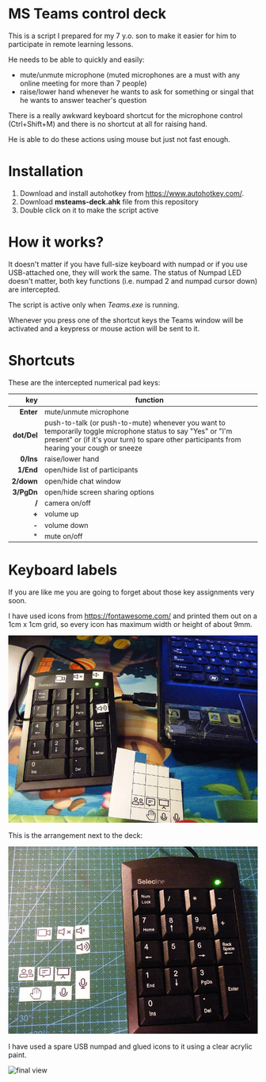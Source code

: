 # MS Teams control deck

This is a script I prepared for my 7 y.o. son to make it easier for him to participate in remote learning lessons.

He needs to be able to quickly and easily:

- mute/unmute microphone (muted microphones are a must with any online meeting for more than 7 people)
- raise/lower hand whenever he wants to ask for something or singal that he wants to answer teacher's question

There is a really awkward keyboard shortcut for the microphone control (Ctrl+Shift+M) and there is no shortcut at all for raising hand.

He is able to do these actions using mouse but just not fast enough.

# Installation

1. Download and install autohotkey from <https://www.autohotkey.com/>.
2. Download **msteams-deck.ahk** file from this repository
3. Double click on it to make the script active

# How it works?

It doesn't matter if you have full-size keyboard with numpad or if you use USB-attached one, they will work the same.
The status of Numpad LED doesn't matter, both key functions (i.e. numpad 2 and numpad cursor down) are intercepted.

The script is active only when *Teams.exe* is running.

Whenever you press one of the shortcut keys the Teams window will be activated and a keypress or mouse action will be sent to it.

# Shortcuts

These are the intercepted numerical pad keys:

| key | function |
|----:|--------|
| **Enter** | mute/unmute microphone |
| **dot/Del** | push-to-talk (or push-to-mute) whenever you want to temporarily toggle microphone status to say "Yes" or "I'm present" or (if it's your turn) to spare other participants from hearing your cough or sneeze|
| **0/Ins** | raise/lower hand |
| **1/End** | open/hide list of participants |
| **2/down** | open/hide chat window |
| **3/PgDn** | open/hide screen sharing options |
| **/** | camera on/off |
| **+** | volume up |
| **-** | volume down |
| * | mute on/off |

# Keyboard labels

If you are like me you are going to forget about those key assignments very soon.

I have used icons from <https://fontawesome.com/> and printed them out on a 1cm x 1cm grid, so every icon has maximum width or height of about 9mm.

![fitting text labels](img/numpad-fit.jpg)

This is the arrangement next to the deck:

![fitting text labels next to the deck](img/numpad-fit2.jpg)

I have used a spare USB numpad and glued icons to it using a clear acrylic paint.

![final view](img/numpad-fitnal.jpg)
